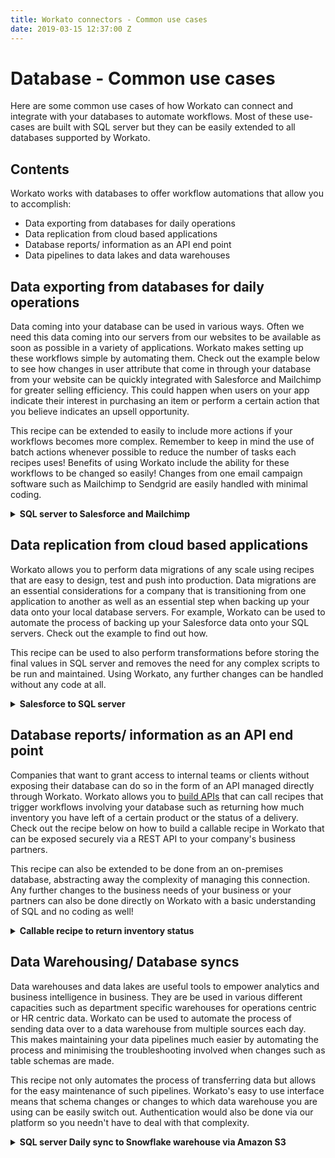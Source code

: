 ```yaml
---
title: Workato connectors - Common use cases
date: 2019-03-15 12:37:00 Z
---
```


# Database - Common use cases
Here are some common use cases of how Workato can connect and integrate with your databases to automate workflows. Most of these use-cases are built with SQL server but they can be easily extended to all databases supported by Workato.

## Contents
Workato works with databases to offer workflow automations that allow you to accomplish:
* Data exporting from databases for daily operations
* Data replication from cloud based applications
* Database reports/ information as an API end point
* Data pipelines to data lakes and data warehouses

## Data exporting from databases for daily operations
Data coming into your database can be used in various ways. Often we need this data coming into our servers from our websites to be available as soon as possible in a variety of applications. Workato makes setting up these workflows simple by automating them. Check out the example below to see how changes in user attribute that come in through your database from your website can be quickly integrated with Salesforce and Mailchimp for greater selling efficiency. This could happen when users on your app indicate their interest in purchasing an item or perform a certain action that you believe indicates an upsell opportunity.

This recipe can be extended to easily to include more actions if your workflows becomes more complex. Remember to keep in mind the use of batch actions whenever possible to reduce the number of tasks each recipes uses! Benefits of using Workato include the ability for these workflows to be changed so easily! Changes from one email campaign software such as Mailchimp to Sendgrid are easily handled with minimal coding.

<details>

  <summary><b>SQL server to Salesforce and Mailchimp </b></summary>
  <a href="https://www.workato.com/recipes/917205-data-export-sql-server-to-salesforce-and-mailchimp#recipe">Recipe link</a>
  <br>
  <br>
    Company ABC is fast growing software company that sells scheduling software for restaurants and other labour intensive companies. They currently use a mobile application as well as browser application as a platform to allow their clients to do scheduling. As they push out a new system that handles leave tracking and payroll, they want to upsell these features to existing customers who currently have a certain number of employees as well as any customers that grow above this size.
  <br> <br>
    Workato provides them with an easy to use and scalable way to build workflows  that help export applicable customer data from SQL server where their data is stored to Salesforce and mailchimp.
  <br> <br>

  ![Recipe workflow](~@img/mssql/use-case-data-export-1.png)

  <center><i>Recipe overall workflow</i></center>
  <br>
    We start by first creating a trigger based on the table in their SQL server database where customer data is created or updated regularly based the application. After configuring the trigger, we add error handling through steps 1 and 5 which watch for errors and send an email if any error is raised. Steps 2, 3 and 4 come next where we can create contacts Salesforce based on return data from the records received in our trigger.
  <br>

  ![Configuring contacts in Salesforce connector](~@img/mssql/use-case-data-export-2.png)

  <center><i>Salesforce configuration and using datapills from trigger output</i></center>
  <br>
    By clicking on the Saleforce step and selecting create new records in batches, we not only speed up the time taken for the recipe to run by inserting new contacts into Salesforce by batch but we can also map the output from the SQL server trigger to contact information created in Salesforce. Above, you can see how we are mapping Account ID in Salesforce contacts to the Account_ID in our SQL server databases.
  <br>

  ![Configuring subscribers in Mailchimp connector](~@img/mssql/use-case-data-export-3.png)

  <center><i>Mailchimp configuration and using datapills from trigger output</i></center>
  <br>
    Since the Mailchimp connector does not have batch actions, this can be overcome through Workato's repeat action. Workato's repeat action allows us to cycle through the list of contacts from the SQL server trigger earlier. We then just need to add each contact in the list as a subscriber to a Mailchimp campaign.

</details>

## Data replication from cloud based applications
Workato allows you to perform data migrations of any scale using recipes that are easy to design, test and push into production. Data migrations are an essential considerations for a company that is transitioning from one application to another as well as an essential step when backing up your data onto your local database servers. For example, Workato can be used to automate the process of backing up your Salesforce data onto your SQL servers. Check out the example to find out how.

This recipe can be used to also perform transformations before storing the final values in SQL server and removes the need for any complex scripts to be run and maintained. Using Workato, any further changes can be handled without any code at all.

<details><summary><b>Salesforce to SQL server </b></summary>
<a href="https://www.workato.com/recipes/912863#recipe">Recipe link</a>
<br>
<br>
  Company ABC is a company that sells commercial insurance. Their sales team uses Salesforce as a CRM tool. Company ABC is beginning to practice the act backing up important their sales data stored in Salesforce in their own personal SQL servers as a way of disaster recovery plans. Workato can be used to automate this process and remove the need for any code to be written to set up this workflow.

  <br><br>

  ![Recipe Workflow](~@img/mssql/use-case-data-replication-1.png)
  <center><i>Pulling accounts in batches to increase recipe efficency</i></center>

  <br>

  We begin by first pulling Saleforce accounts in batches. Leaving the `When first started, this recipe should pick up events from` input field blank allows us to retrieve all records when the recipe is first run.

  <br><br>

  ![Salesforce to SQL server](~@img/mssql/use-case-data-replication-2.png)
  <center><i>Mapping Salesforce datapills to columns in SQL server</i></center>

  <br>

  Use the batch upsert action in SQL server to update existing Salesforce records that have been updated whilst creating any potentially new Salesforce contacts.

</details>

## Database reports/ information as an API end point
  Companies that want to grant access to internal teams or clients without exposing their database can do so in the form of an API managed directly through Workato. Workato allows you to [build APIs](/api-management.md) that can call recipes that trigger workflows involving your database such as returning how much inventory you have left of a certain product or the status of a delivery. Check out the recipe below on how to build a callable recipe in Workato that can be exposed securely via a REST API to your company's business partners.

  This recipe can also be extended to be done from an on-premises database, abstracting away the complexity of managing this connection. Any further changes to the business needs of your business or your partners can also be done directly on Workato with a basic understanding of SQL and no coding as well!

<details><summary><b>Callable recipe to return inventory status</b></summary>
 <a href="https://www.workato.com/recipes/917299#recipe">Recipe link</a>
 <br>
 <br>
  Company ABC is a growing toy company that retails through various online partners. Instead of having to always update each partner of its inventory status of each of it's toys, it can now give each partner access to its API which queries its Oracle database to find out the inventory status of each of its toys. This reduces workload on both ends and also allows for real time updates for it's business partners.

  <br><br>

  ![Recipe workflow](~@img/mssql/use-case-API-1.png)
  <center><i>Recipe is triggered whenever an authenticated user calls this end point</i></center>

  <br>

  This recipe can be triggered by other recipes in Workato as well as external sources that have a valid authentication key. Setting up an API on Workato can be found [here](/api-management.md)

  <br><br>

  ![Custom SQL query](~@img/mssql/use-case-API-2.png)
  <center><i>Custom SQL is used to access the `group by` functionality of SQL</i></center>  

  <br>

  The request body of the API call could contain information such as which toys that the partner wants to know inventory of. A SQL query is used to group and count the inventory of that specific toy in the database and the result is sent to the caller as a API response.

</details>

## Data Warehousing/ Database syncs
  Data warehouses and data lakes are useful tools to empower analytics and business intelligence in business. They are be used in various different capacities such as department specific warehouses for operations centric or HR centric data. Workato can be used to automate the process of sending data over to a data warehouse from multiple sources each day. This makes maintaining your data pipelines much easier by automating the process and minimising the troubleshooting involved when changes such as table schemas are made.

  This recipe not only automates the process of transferring data but allows for the easy maintenance of such pipelines. Workato's easy to use interface means that schema changes or changes to which data warehouse you are using can be easily switch out. Authentication would also be done via our platform so you needn't have to deal with that complexity.

 <details><summary><b>SQL server Daily sync to Snowflake warehouse via Amazon S3</b></summary>
 <a href="https://www.workato.com/recipes/917080#recipe">Recipe link</a>
 <br>
 <br>
  Company ABC wants to sync contact information of all its customers into Snowflake to allow for better real time reporting. Due to the large volume of contact information received each day, Company ABC needs a fast and efficient way of transferring data from SQL server to Snowflake. A recipe on Workato can be made that leverages on the use of stored procedures, on-prem files and Amazon s3 to transfer large amounts of data quickly.

  <br><br>

  ![Data-warehouse-recipe](~@img/mssql/Data-warehouse-recipe.png)
  <center><i>Triggered daily, this recipe moves large amounts of data from SQL server to Snowflake</i></center>

  <br>

  Upon triggering, this recipe executes a stored procedure on SQL server that transforms data exports it into a specified folder as a CSV. This folder is configured such that Workato's on-prem agent is connected to it. Using Workato's on-prem file connector, new folders like this can be downloaded and quickly uploaded to Amazon S3. Lastly, Workato's native Snowflake to S3 bucket integration can be used quickly load all this data in.

</details>
